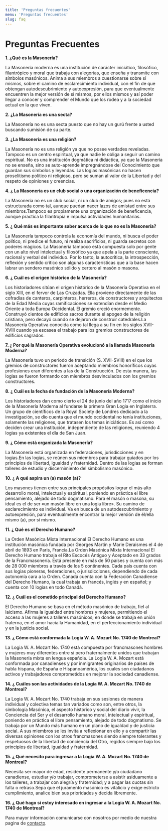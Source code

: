 ```yaml
---
title: 'Preguntas frecuentes'
menu: 'Preguntas frecuentes'
slug: faq
---
```


# Preguntas Frecuentes 

**1. ¿Qué es la Masonería?**

La Masonería moderna es una institución de carácter iniciático, filosófico, filantrópico y moral que trabaja con alegorías, que enseña y transmite con símbolos masónicos. Anima a sus miembros a cuestionarse sobre sí mismos, sobre el camino de esclarecimiento individual, con el fin de que obtengan autodescubrimiento y autoexpresión, para que eventualmente encuentren la mejor versión de sí mismos, por ellos mismos y así poder llegar a conocer y comprender el Mundo que los rodea y a la sociedad actual en la que viven.

**2. ¿La Masonería es una secta?**

La Masonería no es una secta puesto que no hay un gurú frente a usted buscando sumisión de su parte.

**3. ¿La Masonería es una religión?**

La Masonería no es una religión ya que no posee verdades reveladas. Tampoco es un centro espiritual, ya que nadie le obliga a seguir un camino espiritual. No es una institución dogmática ni didáctica, ya que la Masonería no se enseña, sino se auto-aprende impregnándose del Conocimiento que guardan sus símbolos y leyendas.
Las logias masónicas no hacen proselitismo político ni religioso, pero se suman al valor de la Libertad y del respeto de opiniones y creencias.

**4. ¿ La Masonería es un club social o una organización de beneficencia?**

La Masonería no es un club social, ni un club de amigos; pues no está estructurada como tal, aunque puedan nacer lazos de amistad entre sus miembros.Tampoco es propiamente una organización de beneficencia, aunque practica la filantropía e impulsa actividades humanitarias.

**5. ¿ Qué más es importante saber acerca de lo que no es la Masonería?**

La Masonería tampoco controla la economía del mundo, ni busca el poder político, ni predice el futuro, ni realiza sacrificios, ni guarda secretos con poderes mágicos. La Masonería tampoco está compuesta solo por gente con un alto nivel intelectual y filosófico ya que apela a la parte consciente, racional y verbal del individuo. Por lo tanto, la autocrítica, la introspección, reflexión y sentido crítico son algunas características que a la base hacen labrar un sendero masónico sólido y certero al masón o masona.

**6. ¿ Cuál es el origen histórico de la Masonería?**

Los historiadores sitúan el origen histórico de la Masonería Operativa en el siglo XIII, en el fervor de Las Cruzadas. Ella proviene directamente de las cofradías de canteros, carpinteros, herreros, de constructores y arquitectos de la Edad Media cuyas ramificaciones se extendían desde el Medio Oriente a toda Europa Occidental. El gremio creció enormemente. Construyó cientos de edificios sacros durante el apogeo de la religión cristiana, pero decayó cuando se dejaron de construir catedrales.La Masonería Operativa conocida como tal llega a su fin en los siglos XVII- XVIII cuando ya escasea el trabajo para los gremios constructores de edificios sagrados.

**7. ¿ Por qué la Masonería Operativa evolucionó a la llamada Masonería Moderna?**

La Masonería tuvo un periodo de transición (S. XVII-SVIII) en el que los gremios de constructores fueron aceptando miembros honoríficos cuyas profesiones eran diferentes a las de la Construcción. De esta manera, las logias se fueron formando con miembros desvinculados con los gremios constructores.

**8. ¿ Cuál es la fecha de fundación de la Masonería Moderna?**

Los historiadores dan como cierto el 24 de junio del año 1717 como el inicio de la Masonería Moderna al fundarse la primera Gran Logia en Inglaterra. Un grupo de científicos de la Royal Society de Londres dedicado a la investigación, se dio cuenta que el mundo occidental no tenía instituciones, solamente las religiones, que tratasen los temas iniciáticos. Es así como deciden crear una institución, independiente de las religiones, reuniendo 4 logias ya existentes el día de San Juan.

**9. ¿ Cómo está organizada la Masonería?**

La Masonería está organizada en federaciones, jurisdicciones y en logias.En las logias, se reúnen sus miembros para trabajar guiados por los principios de libertad, igualdad y fraternidad. Dentro de las logias se forman talleres de estudio y discernimiento del simbolismo masónico.

**10. ¿ A qué aspira un (a) masón (a)?**

Los masones tienen entre sus principales propósitos lograr el más alto desarrollo moral, intelectual y espiritual, poniendo en práctica el libre pensamiento, alejado de todo dogmatismo. Para el masón o masona, su ideal es el de ser «un masón libre en una logia libre». Su camino de esclarecimiento es individual. Va en busca de un autodescubrimiento y autoexpresión, para eventualmente encontrar la mejor versión de él/ella mismo (a), por sí mismo.

**11. ¿ Qué es el Derecho Humano?**

La Orden Masónica Mixta Internacional El Derecho Humano es una institución masónica fundada por Georges Martin y Marie Deraismes el 4 de abril de 1893 en Paris, Francia.La Orden Masónica Mixta Internacional El Derecho Humano trabaja el Rito Escocés Antiguo y Aceptado en 33 grados de la Francmasonería. Está presente en más de 50 países y cuenta con más de 28 000 miembros a través de los 5 continentes. Cada país cuenta con sus logias pioneras, federaciones, o jurisdicciones, dependiendo de cada autonomía cara a la Orden. Canadá cuenta con la Federación Canadiense del Derecho Humano, la cual trabaja en francés, inglés y en español; y cuenta con 10 logias en todo Canadá.

**12. ¿ Cuál es el cometido principal del Derecho Humano?**

El Derecho Humano se basa en el método masónico de trabajo, fiel al laicismo. Afirma la igualdad entre hombres y mujeres, permitiendo el acceso a las mujeres a talleres masónicos; en donde se trabaja en unión fraterna, en el amor hacia la Humanidad, en el perfeccionamiento individual y en la justicia social.

**13. ¿ Cómo está conformada la Logia W. A. Mozart No. 1740 de Montreal?**

La Logia W. A. Mozart No. 1740 está compuesta por francmasones hombres y mujeres muy diferentes entre sí pero fraternalmente unidos que trabajan la Masonería mixta en lengua española. La Logia W. A. Mozart está conformada por canadienses y por inmigrantes originarios de países de habla hispana, de España e Hispanoamérica, los cuales son ciudadanos activos y trabajadores comprometidos en mejorar la sociedad canadiense.

**14. ¿ Cuáles son las actividades de la Logia W. A. Mozart No. 1740 de Montreal?**

La Logia W. A. Mozart No. 1740 trabaja en sus sesiones de manera individual y colectiva temas tan variados como son, entre otros, la simbología Masónica, el aspecto histórico y social del diario vivir, la Conciencia del Ser y el desarrollo humano moral, intelectual y espiritual, poniendo en práctica el libre pensamiento, alejado de todo dogmatismo. Se trabaja por un Mundo más humano en un plano de igualdad y de justicia social. A sus miembros se les invita a reflexionar en ello y a compartir las diversas opiniones con los otros francmasones siendo siempre tolerantes y respetuosos de la libertad de conciencia del Otro, regidos siempre bajo los principios de libertad, igualdad y fraternidad.

**15. ¿ Qué necesito para ingresar a la Logia W. A. Mozart No. 1740 de Montreal?**

Necesita ser mayor de edad, residente permanente y/o ciudadano canadiense, estudiar y/o trabajar, comprometerse a asistir asiduamente a los talleres, a trabajar con alegría y fraternidad; y a pagar las cuotas sin falta o retraso.Sepa que el juramento masónico es vitalicio y exige estricto cumplimiento, analice bien sus prioridades y decida libremente.

**16. ¿ Qué hago si estoy interesado en ingresar a la Logia W. A. Mozart No. 1740 de Montreal?**

Para mayor información comunicarse con nosotros por medio de nuestra pagina de [contacto](/contact-us).
